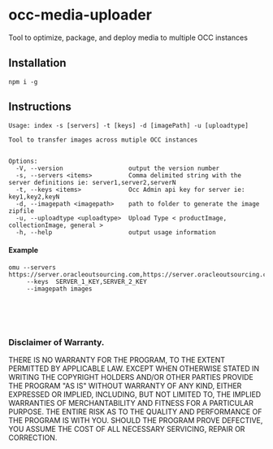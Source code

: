 # occ-media-uploader
Tool to optimize, package, and deploy media to multiple OCC instances

## Installation
```$xslt
npm i -g
```

## Instructions

```
Usage: index -s [servers] -t [keys] -d [imagePath] -u [uploadtype]

Tool to transfer images across mutiple OCC instances
 

Options:
  -V, --version                  output the version number
  -s, --servers <items>          Comma delimited string with the server definitions ie: server1,server2,serverN
  -t, --keys <items>             Occ Admin api key for server ie: key1,key2,keyN
  -d, --imagepath <imagepath>    path to folder to generate the image zipfile
  -u, --uploadtype <uploadtype>  Upload Type < productImage, collectionImage, general >
  -h, --help                     output usage information
```

#### Example

```$xslt
omu --servers https://server.oracleoutsourcing.com,https://server.oracleoutsourcing.com 
     --keys  SERVER_1_KEY,SERVER_2_KEY 
     --imagepath images
```


<br/><br/><br/>
### Disclaimer of Warranty.

  THERE IS NO WARRANTY FOR THE PROGRAM, TO THE EXTENT PERMITTED BY
APPLICABLE LAW.  EXCEPT WHEN OTHERWISE STATED IN WRITING THE COPYRIGHT
HOLDERS AND/OR OTHER PARTIES PROVIDE THE PROGRAM "AS IS" WITHOUT WARRANTY
OF ANY KIND, EITHER EXPRESSED OR IMPLIED, INCLUDING, BUT NOT LIMITED TO,
THE IMPLIED WARRANTIES OF MERCHANTABILITY AND FITNESS FOR A PARTICULAR
PURPOSE.  THE ENTIRE RISK AS TO THE QUALITY AND PERFORMANCE OF THE PROGRAM
IS WITH YOU.  SHOULD THE PROGRAM PROVE DEFECTIVE, YOU ASSUME THE COST OF
ALL NECESSARY SERVICING, REPAIR OR CORRECTION.
